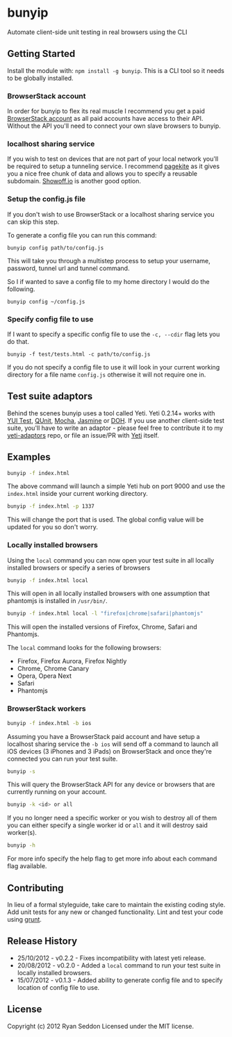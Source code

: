 # bunyip

Automate client-side unit testing in real browsers using the CLI

## Getting Started
Install the module with: `npm install -g bunyip`. This is a CLI tool so it needs to be globally installed.

### BrowserStack account
In order for bunyip to flex its real muscle I recommend you get a paid [BrowserStack account](http://www.browserstack.com/pricing) as all paid accounts have access to their API. Without the API you'll need to connect your own slave browsers to bunyip.

### localhost sharing service
If you wish to test on devices that are not part of your local network you'll be required to setup a tunneling service. I recommend [pagekite](https://pagekite.net/support/quickstart/) as it gives you a nice free chunk of data and allows you to specify a reusable subdomain. [Showoff.io](https://showoff.io/) is another good option.

### Setup the config.js file
If you don't wish to use BrowserStack or a localhost sharing service you can skip this step.

To generate a config file you can run this command:

`bunyip config path/to/config.js`

This will take you through a multistep process to setup your username, password, tunnel url and tunnel command.

So I if wanted to save a config file to my home directory I would do the following.

`bunyip config ~/config.js`

### Specify config file to use

If I want to specify a specific config file to use the `-c, --cdir` flag lets you do that.

`bunyip -f test/tests.html -c path/to/config.js`

If you do not specify a config file to use it will look in your current working directory for a file name `config.js` otherwise it will not require one in.

## Test suite adaptors

Behind the scenes bunyip uses a tool called Yeti. Yeti 0.2.14+ works with [YUI Test](http://yuilibrary.com/yuitest/), [QUnit](http://qunitjs.com/), [Mocha](http://visionmedia.github.com/mocha/), [Jasmine](http://pivotal.github.com/jasmine/) or [DOH](http://dojotoolkit.org/reference-guide/util/doh.html). If you use another client-side test suite, you'll have to write an adaptor - please feel free to contribute it to my [yeti-adaptors](https://github.com/ryanseddon/yeti-adaptors) repo, or file an issue/PR with [Yeti](https://github.com/yui/yeti) itself.

## Examples

```bash
bunyip -f index.html
```

The above command will launch a simple Yeti hub on port 9000 and use the `index.html` inside your current working directory.

```bash
bunyip -f index.html -p 1337
```

This will change the port that is used. The global config value will be updated for you so don't worry.

### Locally installed browsers

Using the `local` command you can now open your test suite in all locally installed browsers or specify a series of browsers

```bash
bunyip -f index.html local
```

This will open in all locally installed browsers with one assumption that phantomjs is installed in `/usr/bin/`.

```bash
bunyip -f index.html local -l "firefox|chrome|safari|phantomjs"
```

This will open the installed versions of Firefox, Chrome, Safari and Phantomjs.

The `local` command looks for the following browsers:

* Firefox, Firefox Aurora, Firefox Nightly
* Chrome, Chrome Canary
* Opera, Opera Next
* Safari
* Phantomjs

### BrowserStack workers

```bash
bunyip -f index.html -b ios
```

Assuming you have a BrowserStack paid account and have setup a localhost sharing service the `-b ios` will send off a command to launch all iOS devices (3 iPhones and 3 iPads) on BrowserStack and once they're connected you can run your test suite.

```bash
bunyip -s
```

This will query the BrowserStack API for any device or browsers that are currently running on your account.

```bash
bunyip -k <id> or all
```

If you no longer need a specific worker or you wish to destroy all of them you can either specify a single worker id or `all` and it will destroy said worker(s).

```bash
bunyip -h
```

For more info specify the help flag to get more info about each command flag available.

## Contributing
In lieu of a formal styleguide, take care to maintain the existing coding style. Add unit tests for any new or changed functionality. Lint and test your code using [grunt](https://github.com/cowboy/grunt).

## Release History
* 25/10/2012 - v0.2.2 - Fixes incompatibility with latest yeti release.
* 20/08/2012 - v0.2.0 - Added a `local` command to run your test suite in locally installed browsers.
* 15/07/2012 - v0.1.3 - Added ability to generate config file and to specify location of config file to use.

## License
Copyright (c) 2012 Ryan Seddon
Licensed under the MIT license.
